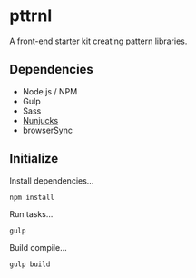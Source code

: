 pttrnl
======

A front-end starter kit creating pattern libraries.

Dependencies
------------

- Node.js / NPM
- Gulp
- Sass
- [Nunjucks](https://mozilla.github.io/nunjucks/)
- browserSync

Initialize
----------

Install dependencies...

	npm install

Run tasks...

	gulp

Build compile...

	gulp build
